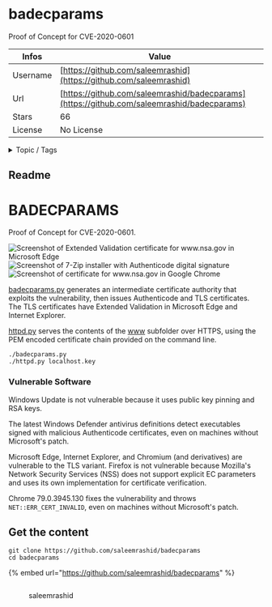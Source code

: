 # badecparams

Proof of Concept for CVE-2020-0601

| Infos    | Value                                                              |
| -------- | -------------------------------------------------------------------|
| Username | [https://github.com/saleemrashid](https://github.com/saleemrashid) |
| Url      | [https://github.com/saleemrashid/badecparams](https://github.com/saleemrashid/badecparams)                                               |
| Stars    | 66                                                          |
| License  | No License                                                        |

<details>

<summary>Topic / Tags</summary>



</details>

## Readme

# BADECPARAMS

Proof of Concept for CVE-2020-0601.

![Screenshot of Extended Validation certificate for www.nsa.gov in Microsoft Edge](screenshot.png)
![Screenshot of 7-Zip installer with Authenticode digital signature](screenshot2.png)
![Screenshot of certificate for www.nsa.gov in Google Chrome](screenshot3.png)

[badecparams.py](badecparams.py) generates an intermediate certificate
authority that exploits the vulnerability, then issues Authenticode and TLS
certificates. The TLS certificates have Extended Validation in Microsoft Edge
and Internet Explorer.

[httpd.py](httpd.py) serves the contents of the [www](www) subfolder over
HTTPS, using the PEM encoded certificate chain provided on the command line.

```shell
./badecparams.py
./httpd.py localhost.key
```

### Vulnerable Software

Windows Update is not vulnerable because it uses public key pinning and RSA
keys.

The latest Windows Defender antivirus definitions detect executables signed
with malicious Authenticode certificates, even on machines without Microsoft's
patch.

Microsoft Edge, Internet Explorer, and Chromium (and derivatives) are
vulnerable to the TLS variant. Firefox is not vulnerable because Mozilla's
Network Security Services (NSS) does not support explicit EC parameters and
uses its own implementation for certificate verification.

Chrome 79.0.3945.130 fixes the vulnerability and throws
`NET::ERR_CERT_INVALID`, even on machines without Microsoft's patch.



## Get the content

```
git clone https://github.com/saleemrashid/badecparams
cd badecparams
```

{% embed url="https://github.com/saleemrashid/badecparams" %}

<figure><img src="https://avatars.githubusercontent.com/u/22301423?v=4" alt=""><figcaption><p>saleemrashid</p></figcaption></figure>
